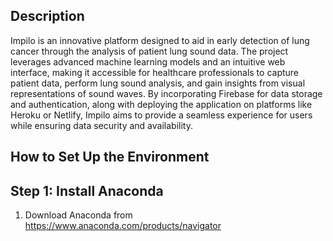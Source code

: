 ## Description

Impilo is an innovative platform designed to aid in early detection of lung cancer through the analysis of patient lung sound data. The project leverages advanced machine learning models and an intuitive web interface, making it accessible for healthcare professionals to capture patient data, perform lung sound analysis, and gain insights from visual representations of sound waves. By incorporating Firebase for data storage and authentication, along with deploying the application on platforms like Heroku or Netlify, Impilo aims to provide a seamless experience for users while ensuring data security and availability.

## How to Set Up the Environment

## Step 1: Install Anaconda
1. Download Anaconda from https://www.anaconda.com/products/navigator 
